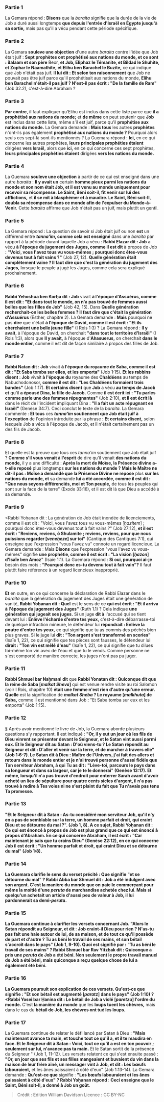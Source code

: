 
### Partie 1
La Gemara répond : <b>Disons</b> que la <i>baraita</i> signifie que la durée de la vie de Job a duré aussi longtemps <b>que depuis l'entrée d'Israël en Égypte jusqu'à sa sortie,</b> mais pas qu'il a vécu pendant cette période spécifique.

### Partie 2
La Gemara <b>souleve une objection</b> d'une autre <i>baraita</i> contre l'idée que Job était juif : <b>Sept prophètes ont prophétisé aux nations du monde, et ce sont : Balaam et son père</b> Beor, <b>et Job, Eliphaz le Témanite, et Bildad le Shuhite, et Zophar le Naamathite, et Elihu ben Barachel le Buzite,</b> ce qui indique que Job n'était pas juif. <b>Il lui dit : Et selon ton raisonnement</b> que Job ne pouvait pas être juif parce qu'il prophétisait aux nations du monde, <b>Elihu ben Barachel n'était-il pas juif ? N'est-il pas</b> <b>écrit : "De la famille de Ram"</b> (Job 32.2), c'est-à-dire Abraham ?

### Partie 3
<b>Par contre,</b> il faut expliquer qu'Elihu est inclus dans cette liste parce que <b>il a prophétisé aux nations du monde;</b> et <b>de même</b> on peut soutenir que <b>Job</b> est inclus dans cette liste, même s'il est juif, parce qu'il <b>prophétise aux nations du monde.</b> La Gemara demande : <b>Mais tous</b> les autres <b>prophètes</b> n'ont-ils pas également <b>prophétisé aux nations du monde ?</b> Pourquoi alors seuls ces sept-là sont-ils mentionnés ? La Guemara répond : <b>Ici,</b> en ce qui concerne les autres prophètes, <b>leurs principales prophéties étaient</b> dirigées <b>vers Israël,</b> alors que <b>ici,</b> en ce qui concerne ces sept prophètes, <b>leurs principales prophéties étaient</b> dirigées <b>vers les nations du monde.</b>

### Partie 4
La Guemara <b>souleve une objection</b> à partir de ce qui est enseigné dans une autre <i>baraita</i> : <b>Il y avait un</b> certain <b>homme pieux parmi les nations du monde et son nom était Job, et il est venu au monde uniquement pour recevoir sa récompense. Le Saint, Béni soit-il, fit venir sur lui des afflictions,</b> et <b>il se mit à blasphémer et à maudire. Le Saint, Béni soit-Il, doubla sa récompense dans ce monde afin de l'expulser du Monde-à-Venir.</b> Cette <i>baraita</i> affirme que Job n'était pas un juif, mais plutôt un gentil.

### Partie 5
La Gemara répond : La question de savoir si Job était juif ou non <b>est</b> un différend entre <b><i>tanna'im</i>, comme cela est enseigné</b> dans une <i>baraita</i> par rapport à la période durant laquelle Job a vécu : <b>Rabbi Elazar dit : Job</b> a vécu <b>à l'époque du jugement des Juges, comme il est dit</b> à propos de Job : <b>"Voici, vous l'avez tous vu vous-mêmes ; pourquoi donc êtes-vous devenus tout à fait vains ?"</b> (Job 27, 12). <b>Quelle génération était complètement vaine ? Il faut dire que c'est la génération du jugement des Juges,</b> lorsque le peuple a jugé les Juges, comme cela sera expliqué prochainement.

### Partie 6
<b>Rabbi Yehoshua ben Korḥa dit : Job</b> vivait <b>à l'époque d'Assuérus, comme il est dit : "Et dans tout le monde, on n'a pas trouvé de femmes aussi belles que les filles de Job"</b> (Job 42, 15). Dans <b>Quelle génération recherchait-on les belles femmes ? Il faut dire que c'était la génération d'Assuérus</b> (Esther, chapitre 2). La Gemara demande : <b>Mais</b> pourquoi ne pas <b>dire</b> que c'était <b>à l'époque de David, comme il est écrit : "Et ils cherchaient une belle jeune fille"</b> (I Rois 1:3) ? La Gemara répond : <b>Il y avait,</b> à l'époque de David, on cherchait <b>"dans tout le territoire d'Israël"</b> (I Rois 1:3), alors que <b>Il y avait,</b> à l'époque d'<b>Ahasuerus,</b> on cherchait <b>dans le monde entier,</b> comme il est dit de façon similaire à propos des filles de Job.

### Partie 7
<b>Rabbi Natan dit : Job</b> vivait <b>à l'époque du royaume de Saba, comme il est dit : "Et Saba tomba sur elles, et les emporta"</b> (Job 1:15). <b>Et les rabbins disent : Job</b> vivait <b>à l'époque du</b> royaume des <b>Chaldéens</b> au temps de Nabuchodonosor, <b>comme il est dit : "Les Chaldéens formaient trois bandes"</b> (Job 1:17). <b>Et certains disent</b> que <b>Job</b> a vécu <b>au temps de Jacob et</b> qu'il <b>a épousé Dina, la fille de Jacob.</b> Comme <b>il est écrit ici : "Tu parles comme parle une des femmes répugnantes"</b> (Job 2:10), <b>et il est écrit là</b> dans le récit de l'incident impliquant Dina : <b>"Il a fait un acte répugnant en Israël"</b> (Genèse 34:7). Ceci conclut le texte de la <i>baraita</i>. La Gemara commente : <b>Et tous</b> ces <b><i>tanna'im</i> soutiennent que Job était juif à l'exception</b> de l'opinion introduite par la phrase : <b>Et certains disent,</b> selon lesquels Job a vécu à l'époque de Jacob, et il n'était certainement pas un des fils de Jacob.

### Partie 8
Et quelle est la preuve que tous ces <i>tanna'im</i> soutiennent que Job était juif ? <b>Comme s'il vous venait à l'esprit</b> de dire qu'il venait <b>des nations du monde,</b> il y a une difficulté : <b>Après la mort de Moïse, la Présence divine a-t-elle reposé</b> plus longtemps <b>sur les nations du monde ? Mais le Maître ne dit-il pas : Moïse a demandé que la Présence Divine ne repose</b> plus <b>sur les nations du monde, et</b> sa demande <b>lui a été accordée, comme il est dit : "Que nous soyons différenciés, moi et Ton peuple,</b> de tous les peuples qui sont sur la face de la terre" (Exode 33:16), et il est dit là que Dieu a accédé à sa demande.

### Partie 9
<Rabbi Yoḥanan dit : La génération de Job était inondée de licenciements, comme il est dit : "Voici, vous l'avez tous vu vous-mêmes [<i>ḥazitem</i>] ; pourquoi donc êtes-vous devenus tout à fait vains ?"</b> (Job 27:12), <b>et il est écrit : "Reviens, reviens, ô Shulamite ; reviens, reviens, pour que nous puissions regarder [<i>veneḥeze</i>] sur toi"</b> (Cantique des Cantiques 7:1), qui enseigne que l'expression "vous l'avez vu" connote un regard licencieux. La Gemara demande : Mais <b>Disons</b> que l'expression "vous l'avez vu vous-mêmes" signifie <b>une prophétie, comme il est écrit : "La vision [<i>ḥazon</i>] d'Isaïe ben Amoz"</b> (Isaïe 1:1). La Guemara répond : <b>Si oui, pourquoi ai-je</b> besoin des mots : <b>"Pourquoi donc es-tu devenu tout à fait vain"?</b> Il faut plutôt faire référence à un regard licencieux inapproprié.

### Partie 10
<b>Et</b> en outre, en ce qui concerne la déclaration de Rabbi Elazar dans le <i>baraita</i> que la génération du jugement des Juges était une génération de vanité, <b>Rabbi Yoḥanan dit : Quel</b> est le sens de ce <b>qui est écrit : "Et il arriva à l'époque du jugement des Juges"</b> (Ruth 1.1) ? Cela indique <b>une génération qui jugeait ses juges.</b> Si un juge <b>dit à</b> l'accusé qui se tient devant lui : <b>Enlève l'écharde d'entre tes yeux,</b> c'est-à-dire débarrasse-toi de quelque infraction mineure, le défendeur lui <b>répondrait : Enlève la poutre d'entre tes yeux,</b> ce qui signifie que tu as commis des péchés bien plus graves. Si le juge lui <b>dit : "Ton argent s'est transformé en scories"</b> (Isaïe 1, 22), ce qui signifie que tes pièces sont fausses, le défendeur lui <b>dirait : "Ton vin est mêlé d'eau"</b> (Isaïe 1, 22), ce qui signifie que tu dilues toi-même ton vin avec de l'eau et que tu le vends. Comme personne ne s'est comporté de manière correcte, les juges n'ont pas pu juger.

### Partie 11
<b>Rabbi Shmuel bar Naḥmani dit</b> que <b>Rabbi Yonatan dit : Quiconque dit que la reine de Saba [<i>malkat Sheva</i>]</b> qui est venue rendre visite au roi Salomon (voir I Rois, chapitre 10) <b>était une femme n'est rien d'autre qu'une erreur. Quelle</b> est la signification de <b><i>malkat Sheba</i> ? Le royaume [<i>malkhuta</i>] de Saba,</b> comme il est mentionné dans Job : "Et Saba tomba sur eux et les emporta" (Job 1:15).

### Partie 12
§ Après avoir mentionné le livre de Job, la Guemara aborde plusieurs questions s'y rapportant. Il est indiqué : <b>"Or, il y eut un jour où les fils de Dieu vinrent se présenter devant le Seigneur, et le Satan vint aussi parmi eux. Et le Seigneur dit au Satan : D'où viens-tu ? Le Satan répondit au Seigneur et dit : D'aller et venir sur la terre, et de marcher à travers elle" (Job 1:6-7). Le Satan <b>dit à</b> Dieu : <b>Maître de l'Univers, j'ai fait des allers et retours dans le monde entier et je n'ai trouvé personne d'aussi fidèle que Ton serviteur Abraham, à qui Tu as dit : "Lève-toi, parcours le pays dans sa longueur et dans sa largeur, car je te le donnerai"</b> (Genèse 13:17). <b>Et même, lorsqu'il n'a pas trouvé d'endroit pour enterrer Sarah avant d'avoir acheté</b> un lieu de sépulture <b>pour quatre cents sicles d'argent, il n'a pas trouvé à redire à Tes voies</b> ni ne s'est plaint du fait que Tu n'avais pas tenu Ta promesse.

### Partie 13
<b>"Et le Seigneur dit à Satan : As-tu considéré mon serviteur Job, qu'il n'y en a pas de semblable sur la terre,</b> un homme parfait et droit, qui craint Dieu et se détourne du mal ?". (Job 1, 8). A ce sujet, <b>Rabbi Yoḥanan dit : Ce</b> qui <b>est énoncé à propos de Job est plus grand que ce</b> qui <b>est énoncé à propos d'Abraham. En ce qui concerne Abraham, il est écrit : "Car maintenant je sais que tu crains Dieu"</b> (Genèse 22:12), <b>en ce qui concerne Job il est écrit : "Un homme parfait et droit, qui craint Dieu et se détourne du mal"</b> (Job 1:8).

### Partie 14
La Guemara clarifie le sens du verset précité : <b>Que</b> signifie <b>"et se détourne du mal" ? Rabbi Abba bar Shmuel dit : Job a été indulgent avec son argent.</b> C'est <b>la manière du monde</b> que <b>on paie le commerçant</b> pour même <b>la moitié d'une <i>peruta</i></b> de marchandise achetée chez lui. Mais si quelqu'un achetait un article d'aussi peu de valeur à <b>Job,</b> il <b>lui pardonnerait</b> sa demi-<i>peruta</i>.

### Partie 15
La Guemara continue à clarifier les versets concernant Job. <b>"Alors le Satan répondit au Seigneur, et dit : Job craint-il Dieu pour rien ? N'as-tu pas fait une haie autour de lui, de sa maison,</b> et de tout ce qu'il possède de part et d'autre ? Tu as béni le travail de ses mains, et son bétail s'accroît dans le pays" (Job 1, 9-10). <b>Quoi</b> est signifié par : <b>"Tu as béni le travail de ses mains" ? Rabbi Shmuel bar Rav Yitzḥak dit : Quiconque a pris une <i>peruta</i> de Job a été béni.</b> Non seulement le propre travail manuel de Job a été béni, mais quiconque a reçu quelque chose de lui a également été béni.

### Partie 16
La Guemara poursuit son explication de ces versets. <b>Qu'est-ce que</b> signifie : <b>"Et son bétail est augmenté [<i>paratz</i>] dans le pays"</b> (Job 1:10) ? <Rabbi Yosei bar Ḥanina dit : Le bétail de Job a violé [<i>paretzu</i>] l'ordre du monde.</b> C'est <b>la manière du monde</b> que les <b>loups tuent les chèvres,</b> mais dans le cas du <b>bétail de Job, les chèvres ont tué les loups.</b>

### Partie 17
La Guemara continue de relater le défi lancé par Satan à Dieu : <b>"Mais maintenant avance ta main, et touche tout ce qu'il a, et il te maudira en face. Et le Seigneur dit à Satan : Voici, tout ce qu'il a est en ton pouvoir ; seulement sur lui, n'avance pas ta main.</b> Et le Satan sortit de la présence du Seigneur " (Job 1, 11-12). Les versets relatent ce qui s'est ensuite passé : <b>"Or, un jour que ses fils et ses filles mangeaient et buvaient du vin dans la maison de leur frère aîné, un messager vint à Job, et dit : Les bœufs labouraient,</b> et les ânes paissaient à côté d'eux" (Job 1:13-14). La Gemara demande : <b>Qu'est-ce que</b> signifie : <b>"Les bœufs labouraient et les ânes paissaient à côté d'eux" ? Rabbi Yoḥanan répond : Ceci enseigne que le Saint, Béni soit-Il, a donné à Job un goût</b>.

>Crédit : Edition William Davidson
>Licence : CC BY-NC